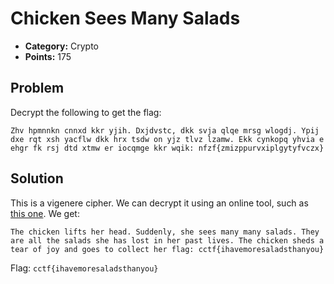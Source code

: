 # Chicken Sees Many Salads
* **Category:** Crypto
* **Points:** 175
## Problem
Decrypt the following to get the flag:
```
Zhv hpmnnkn cnnxd kkr yjih. Dxjdvstc, dkk svja qlqe mrsg wlogdj. Ypij dxe rqt xsh yacflw dkk hrx tsdw on yjz tlvz lzamw. Ekk cynkopq yhvia e ehgr fk rsj dtd xtmw er iocqmge kkr wqik: nfzf{zmizppurvxiplgytyfvczx}
```
## Solution
This is a vigenere cipher. We can decrypt it using an online tool, such as [this one](https://www.guballa.de/vigenere-solver).
We get:
```
The chicken lifts her head. Suddenly, she sees many many salads. They are all the salads she has lost in her past lives. The chicken sheds a tear of joy and goes to collect her flag: cctf{ihavemoresaladsthanyou}
```

Flag: `cctf{ihavemoresaladsthanyou}`
